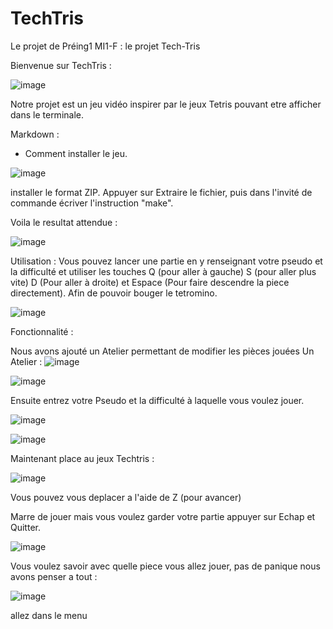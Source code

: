 # TechTris
Le projet de Préing1 MI1-F : le projet Tech-Tris

Bienvenue sur TechTris :

![image](https://github.com/user-attachments/assets/1db7f7d0-5507-482e-941f-4968fc3da19f)

Notre projet est un jeu vidéo inspirer par le jeux Tetris  pouvant etre afficher dans le terminale.


 Markdown :
 - Comment installer le jeu. 

![image](https://github.com/user-attachments/assets/62f5252b-39ab-4c17-a433-022d05f0f08f)

installer le format ZIP. Appuyer sur Extraire le fichier, puis dans l'invité de commande écriver l'instruction "make".

Voila le resultat attendue :

![image](https://github.com/user-attachments/assets/f573d0f7-e3be-4be7-aecc-4181dbcba482)

Utilisation :
Vous pouvez lancer une partie en y renseignant votre pseudo et la difficulté et utiliser les touches Q (pour aller à gauche)  S (pour aller plus vite) D (Pour aller à droite) et Espace (Pour faire descendre la piece directement).
Afin de pouvoir bouger le tetromino.

![image](https://github.com/user-attachments/assets/75db5799-a2ab-4b31-af40-f1c6b4f69cb5)

Fonctionnalité : 

Nous avons ajouté un Atelier permettant de modifier les pièces jouées
Un Atelier :
     ![image](https://github.com/user-attachments/assets/754c8adb-9a95-4f0d-a3df-91c7c6b6c5c8)


![image](https://github.com/user-attachments/assets/75db5799-a2ab-4b31-af40-f1c6b4f69cb5)

Ensuite entrez votre Pseudo et la difficulté à laquelle vous voulez jouer.

![image](https://github.com/user-attachments/assets/c0ea35bc-bcb5-40d3-a428-7e8128e500b0)


![image](https://github.com/user-attachments/assets/3e85d9fe-fe1f-4807-83ec-5a385aa766b8)

Maintenant place au jeux Techtris :

![image](https://github.com/user-attachments/assets/9764974e-20fb-4f98-833e-32a3823f5b9d)


Vous pouvez vous deplacer a l'aide de Z (pour avancer) 

Marre de jouer mais vous voulez garder votre partie appuyer sur Echap et Quitter.


![image](https://github.com/user-attachments/assets/aba4002b-42ae-41ba-a8cb-13bafefc46c6)

Vous voulez savoir avec quelle piece vous allez jouer, pas de panique nous avons penser a tout :

![image](https://github.com/user-attachments/assets/a2135203-7368-41b3-a0ba-8fb1c8ae343e)

allez dans le menu 



